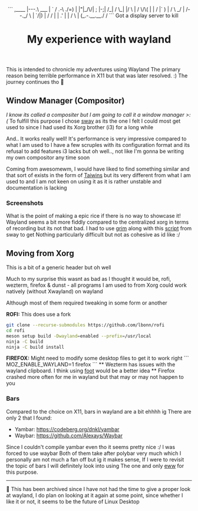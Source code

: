 <header>
```
                  ,____
                   |---.\
           ___     |    `
          / .-\  ./=)
         |  |"|_/\/|
         ;  |-;| /_|
        / \_| |/ \ |
       /      \/\( |
       |   /  |` ) |
       /   \ _/    |
      /--._/  \    |
      `/|)    |    /
        /     |   |
      .'      |   |
     /         \  |
    (_.-.__.__./  /
```
Got a display server to kill
<h1>My experience with wayland</h1>
</header>
This is intended to chronicle my adventures using Wayland
The primary reason being terrible performance in X11 but that was later resolved. :)
The journey continues tho 📔

## Window Manager (Compositor) 
<i>I know its called a compositer but I am going to call it a window manager >:(</i>
To fulfill this purpose I chose <a href="https://swaywm.org/">sway</a> as its the one I felt I could most get used to
since I had used its Xorg brother (i3) for a long while

And..
It works really well! It's performance is very impressive compared to what I am used to
I have a few scruples with its configuration format and its refusal to add features i3 lacks but oh well..,
not like I'm gonna be writing my own compositor any time soon

Coming from awesomewm, I would have liked to find something similar 
and that sort of exists in the form of <a href="https://taiwins.org/index.html">Taiwins</a> but its very different from what I am used to 
and I am not keen on using it as it is rather unstable and documentation is lacking

### Screenshots
What is the point of making a epic rice if there is no way to showcase it!
Wayland seems a bit more fiddly compared to the centralized xorg in terms of recording 
but its not that bad. I had to use <a href="https://github.com/emersion/grim">grim</a> along with this <a href="https://github.com/swaywm/sway/blob/master/contrib/grimshot">script</a> from sway to get
Nothing particularly difficult but not as cohesive as id like :/

## Moving from Xorg 
This is a bit of a generic header but oh well

Much to my surprise this wasnt as bad as I thought it would be,
rofi, wezterm, firefox & dunst - all programs I am used to from Xorg could work 
natively (without Xwayland) on wayland

Although most of them required tweaking in some form or another

<b>ROFI:</b> This does use a fork
```sh
git clone --recurse-submodules https://github.com/lbonn/rofi
cd rofi
meson setup build -Dwayland=enabled --prefix=/usr/local
ninja -C build
ninja -C build install
```
<p></p>
<b>FIREFOX:</b> Might need to modify some desktop files to get it to work right
```
MOZ_ENABLE_WAYLAND=1 firefox
```
** Wezterm has issues with the wayland clipboard. I think using <a href="https://codeberg.org/dnkl/foot">foot</a> would be a better idea
** Firefox crashed more often for me in wayland but that may or may not happen to you

### Bars
Compared to the choice on X11, bars in wayland are a bit ehhhh ig
There are only 2 that I found:

- Yambar:
	https://codeberg.org/dnkl/yambar
- Waybar:
	https://github.com/Alexays/Waybar

Since I couldn't compile yambar even tho it seems pretty nice :/ I was forced to use waybar
Both of them take after polybar very much which I personally am not much a fan off
but ig it makes sense, If I were to revisit the topic of bars I will definitely look into using
The one and only <a href="https://github.com/elkowar/eww/">eww</a> for this purpose.

---
🚧 This has been archived since I have not had the time to give a proper look at wayland, I do plan on looking at it again at some point,
since whether I like it or not, it seems to be the future of Linux Desktop
